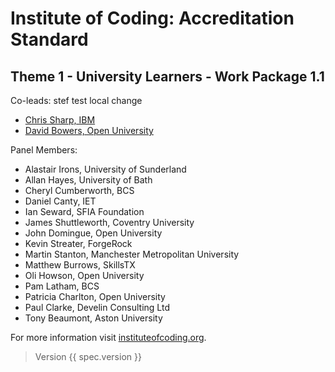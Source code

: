 # Institute of Coding: Accreditation Standard

## Theme 1 - University Learners - Work Package 1.1

Co-leads: stef test local change

- [Chris Sharp, IBM](https://www.linkedin.com/in/chris-sharp/)
- [David Bowers, Open University](http://www.open.ac.uk/people/dsb69)

Panel Members:

- Alastair Irons, University of Sunderland
- Allan Hayes, University of Bath
- Cheryl Cumberworth, BCS
- Daniel Canty, IET
- Ian Seward, SFIA Foundation
- James Shuttleworth, Coventry University
- John Domingue, Open University
- Kevin Streater, ForgeRock
- Martin Stanton, Manchester Metropolitan University
- Matthew Burrows, SkillsTX
- Oli Howson, Open University
- Pam Latham, BCS
- Patricia Charlton, Open University
- Paul Clarke, Develin Consulting Ltd
- Tony Beaumont, Aston University

For more information visit [instituteofcoding.org](https://instituteofcoding.org).

> Version {{ spec.version }}
